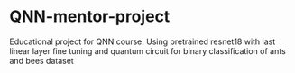# QNN-mentor-project
Educational project for QNN course. Using pretrained resnet18 with last linear layer fine tuning and quantum circuit for binary classification of ants and bees dataset
